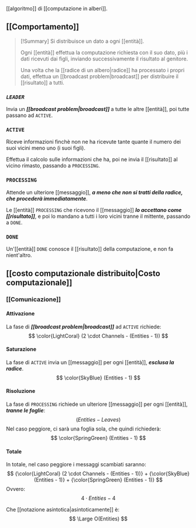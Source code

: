 [[algoritmo]] di [[computazione in alberi]].

## [[Comportamento]]

> [!Summary]
> Si distribuisce un dato a ogni [[entità]].
> 
> Ogni [[entità]] effettua la computazione richiesta con il suo dato, più i dati ricevuti dai figli, inviando successivamente il risultato al genitore.
> 
> Una volta che la [[radice di un albero|radice]] ha processato i propri dati, effettua un [[broadcast problem|broadcast]] per distribuire il [[risultato]] a tutti.

### ***`LEADER`***

Invia un ***[[broadcast problem|broadcast]]*** a tutte le altre [[entità]], poi tutte passano ad `ACTIVE`.

### `ACTIVE`

Riceve informazioni finchè non ne ha ricevute tante quante il numero dei suoi vicini meno uno (i suoi figli).

Effettua il calcolo sulle informazioni che ha, poi ne invia il [[risultato]] al vicino rimasto, passando a `PROCESSING`.

### `PROCESSING`

Attende un ulteriore [[messaggio]], ***a meno che non si tratti della radice, che procederà immediatamente***.

Le [[entità]] `PROCESSING` che ricevono il [[messaggio]] ***lo accettano come [[risultato]]***, e poi lo mandano a tutti i loro vicini tranne il mittente, passando a `DONE`.

### `DONE`

Un'[[entità]] `DONE` conosce il [[risultato]] della computazione, e non fa nient'altro.

## [[costo computazionale distribuito|Costo computazionale]]

### [[Comunicazione]]

#### Attivazione

La fase di ***[[broadcast problem|broadcast]]*** ad `ACTIVE` richiede:
$$
\color{LightCoral} (2 \cdot Channels - (Entities - 1))
$$

#### Saturazione

La fase di `ACTIVE` invia un [[messaggio]] per ogni [[entità]], ***esclusa la radice***.
$$
\color{SkyBlue} (Entities - 1)
$$

#### Risoluzione

La fase di `PROCESSING` richiede un ulteriore [[messaggio]] per ogni [[entità]], ***tranne le foglie***:
$$
(Entities - Leaves)
$$
Nel caso peggiore, ci sarà una foglia sola, che quindi richiederà:
$$
\color{SpringGreen} (Entities - 1)
$$

#### Totale

In totale, nel caso peggiore i messaggi scambiati saranno:
$$
{\color{LightCoral} (2 \cdot Channels - (Entities - 1))}
+
{\color{SkyBlue} (Entities - 1)}
+
{\color{SpringGreen} (Entities - 1)}
$$
Ovvero:
$$
4 \cdot Entities - 4
$$

Che [[notazione asintotica|asintoticamente]] è:
$$
\Large O(Entities)
$$
